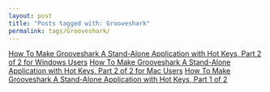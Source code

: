 ```yaml
---
layout: post
title: "Posts tagged with: Grooveshark"
permalink: tags/Grooveshark/
---
```

[How To Make Grooveshark A Stand-Alone Application with Hot Keys, Part 2 of 2 for Windows Users](/2011/08/how-to-make-grooveshark-stand-alone_7630)
[How To Make Grooveshark A Stand-Alone Application with Hot Keys, Part 2 of 2 for Mac Users](/2011/08/how-to-make-grooveshark-stand-alone_11)
[How To Make Grooveshark A Stand-Alone Application with Hot Keys, Part 1 of 2](/2011/08/how-to-make-grooveshark-stand-alone)
